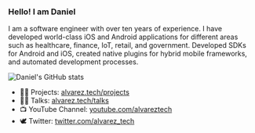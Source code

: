 ### Hello! I am Daniel

I am a software engineer with over ten years of experience. I have developed world-class iOS and Android applications for different areas such as healthcare, finance, IoT, retail, and government. Developed SDKs for Android and iOS, created native plugins for hybrid mobile frameworks, and automated development processes.

![Daniel's GitHub stats](https://github-readme-stats.vercel.app/api?username=alvareztech&show_icons=true)

- 👨‍💻 Projects: [alvarez.tech/projects](https://alvarez.tech/projects)
- 👨‍🏫 Talks: [alvarez.tech/talks](https://alvarez.tech/talks)
- 📺 YouTube Channel: [youtube.com/alvareztech](https://www.youtube.com/alvareztech)
- 🕊 Twitter: [twitter.com/alvarez_tech](https://twitter.com/alvarez_tech)
